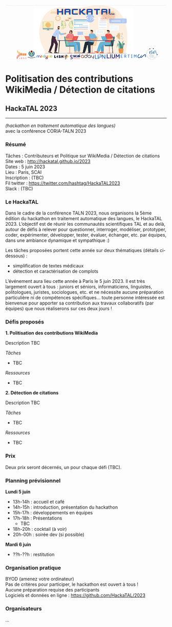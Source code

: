 ![HackaTAL 2023](https://raw.githubusercontent.com/HackaTAL/2023/gh-pages/HackaTAL_2023.png)

# Politisation des contributions WikiMedia / Détection de citations

## HackaTAL 2023
---------------
*(hackathon en traitement automatique des langues)*  
avec la conférence CORIA-TALN 2023

### Résumé

Tâches : Contributeurs et Politique sur WikiMedia / Détection de citations 
Site web : http://hackatal.github.io/2023  
Dates : 5 juin 2023  
Lieu : Paris, SCAI  
Inscription : (TBC)  
Fil twitter : https://twitter.com/hashtag/HackaTAL2023  
Slack : (TBC)  

### Le HackaTAL

Dans le cadre de la conférence TALN 2023, nous organisons la 5ème édition du hackathon en traitement automatique des langues, le HackaTAL 2023. L’objectif est de réunir les communautés scientifiques TAL et au delà, autour de défis à relever pour questionner, interroger, modéliser, prototyper, coder, expérimenter, développer, tester, évaluer, échanger, etc. par équipes, dans une ambiance dynamique et sympathique :)

Les tâches proposées portent cette année sur deux thématiques (détails ci-dessous) :

- simplification de textes médicaux
- détection et caractérisation de complots

L’événement aura lieu cette année à Paris le 5 juin 2023. Il est très largement ouvert à tous : juniors et séniors, informaticiens, linguistes, politologues, juristes, sociologues, etc. et ne nécessite aucune préparation particulière ni de compétences spécifiques... toute personne intéressée est bienvenue  pour apporter sa contribution aux travaux collaboratifs (par équipes) que nous réaliserons sur ces deux jours !

### Défis proposés

**1. Politisation des contributions WikiMedia**

Description TBC

*Tâches*

- TBC

*Ressources*

- TBC

**2. Détection de citations**

Description TBC

*Tâches*

- TBC

*Ressources*

- TBC

### Prix

Deux prix seront décernés, un pour chaque défi (TBC).

### Planning prévisionnel

**Lundi 5 juin**

- 13h-14h : accueil et café
- 14h-15h : introduction, présentation du hackathon
- 15h-17h : développements en équipes
- 17h-18h : Présentations
  - TBC
- 18h-20h : cocktail (à voir)
- 20h-00h : soirée dev (si possible)

**Mardi 6 juin**

- ??h-??h : restitution

### Organisation pratique

BYOD (amenez votre ordinateur)  
Pas de critères pour participer, le hackathon est ouvert à tous !  
Aucune préparation requise des participants  
Logiciels et données en ligne : https://github.com/HackaTAL/2023  

### Organisateurs

...
